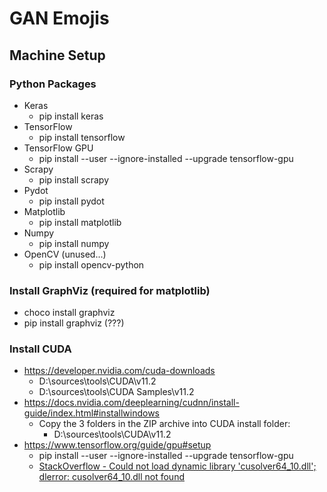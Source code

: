 # GAN Emojis

## Machine Setup

### Python Packages

* Keras
  * pip install keras
* TensorFlow
  * pip install tensorflow
* TensorFlow GPU
  * pip install --user --ignore-installed --upgrade tensorflow-gpu
* Scrapy
  * pip install scrapy
* Pydot
  * pip install pydot
* Matplotlib
  * pip install matplotlib
* Numpy
  * pip install numpy
* OpenCV (unused...)
  * pip install opencv-python

### Install GraphViz (required for matplotlib)

* choco install graphviz
* pip install graphviz (???)

### Install CUDA

* <https://developer.nvidia.com/cuda-downloads>
  * D:\sources\tools\CUDA\v11.2
  * D:\sources\tools\CUDA Samples\v11.2
* <https://docs.nvidia.com/deeplearning/cudnn/install-guide/index.html#installwindows>
  * Copy the 3 folders in the ZIP archive into CUDA install folder:
    * D:\sources\tools\CUDA\v11.2
* <https://www.tensorflow.org/guide/gpu#setup>
  * pip install --user --ignore-installed --upgrade tensorflow-gpu
  * [StackOverflow - Could not load dynamic library 'cusolver64_10.dll'; dlerror: cusolver64_10.dll not found](https://stackoverflow.com/questions/65608713/tensorflow-gpu-could-not-load-dynamic-library-cusolver64-10-dll-dlerror-cuso)